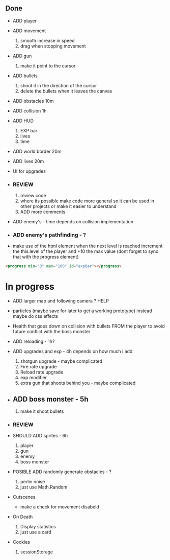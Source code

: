 ## Done

- ADD player
- ADD movement
  1.  smooth increase in speed
  2.  drag when stopping movement
- ADD gun
  1. make it point to the cursor
- ADD bullets
  1. shoot it in the direction of the cursor
  2. delete the bullets when it leaves the canvas
- ADD obstacles 10m
- ADD collision 1h

- ADD HUD

  1. EXP bar
  2. lives
  3. time

- ADD world border 20m
- ADD lives 20m
- UI for upgrades
- ### REVIEW
  1.  review code
  2.  where its possible make code more general so it can be used in other projects or make it easier to understand
  3.  ADD more comments
- ADD enemy's - time depends on collision implementation
- ### ADD enemy's pathfinding - ?
- make use of the html element when the next level is reached increment the this.level of the player and +10 the max value (dont forget to sync that with the progress element)

```html
<progress min="0" max="100" id="expBar"></progress>
```

# In progress

- ADD larger map and following camera ? HELP

- particles (maybe save for later to get a working prototype) instead maybe do css effects
- Health that goes down on collision with bullets FROM the player to avoid future conflict with the boss monster

- ADD reloading - 1h?
- ADD upgrades and exp - 4h depends on how much i add
  1. shotgun upgrade - maybe complicated
  2. Fire rate upgrade
  3. Reload rate upgrade
  4. exp modifier
  5. extra gun that shoots behind you - maybe complicated
- ## ADD boss monster - 5h
  1. make it shoot bullets
- ### REVIEW

- SHOULD ADD sprites - 6h

  1. player
  2. gun
  3. enemy
  4. boss monster

- POSIBLE ADD randomly generate obstacles - ?
  1. perlin noise
  2. just use Math.Random
- Cutscenes
  - make a check for movement disabeld
- On Death
  1. Display statistics
  2. just use a card
- Cookies
  1. sessionStorage
